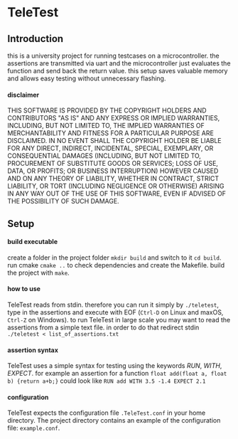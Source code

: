 # TeleTest

## Introduction
this is a university project for running testcases on a microcontroller. the assertions are transmitted via uart and the microcontroller just evaluates the function and send back the return value. this setup saves valuable memory and allows easy testing without unnecessary flashing.

#### disclaimer
THIS SOFTWARE IS PROVIDED BY THE COPYRIGHT HOLDERS AND CONTRIBUTORS "AS IS" AND
ANY EXPRESS OR IMPLIED WARRANTIES, INCLUDING, BUT NOT LIMITED TO, THE IMPLIED
WARRANTIES OF MERCHANTABILITY AND FITNESS FOR A PARTICULAR PURPOSE ARE
DISCLAIMED. IN NO EVENT SHALL THE COPYRIGHT HOLDER BE LIABLE FOR ANY
DIRECT, INDIRECT, INCIDENTAL, SPECIAL, EXEMPLARY, OR CONSEQUENTIAL DAMAGES
(INCLUDING, BUT NOT LIMITED TO, PROCUREMENT OF SUBSTITUTE GOODS OR SERVICES;
LOSS OF USE, DATA, OR PROFITS; OR BUSINESS INTERRUPTION) HOWEVER CAUSED AND
ON ANY THEORY OF LIABILITY, WHETHER IN CONTRACT, STRICT LIABILITY, OR TORT
(INCLUDING NEGLIGENCE OR OTHERWISE) ARISING IN ANY WAY OUT OF THE USE OF THIS
SOFTWARE, EVEN IF ADVISED OF THE POSSIBILITY OF SUCH DAMAGE.

## Setup

#### build executable
create a folder in the project folder `mkdir build` and switch to it `cd build`. run cmake `cmake ..` to check dependencies and create the Makefile. build the project with `make`.

#### how to use
TeleTest reads from stdin. therefore you can run it simply by `./teletest`, type in the assertions and execute with EOF (`Ctrl-D` on Linux and maxOS, `Ctrl-Z` on Windows). to run TeleTest in large scale you may want to read the assertions from a simple text file. in order to do that redirect stdin `./teletest < list_of_assertions.txt`

#### assertion syntax
TeleTest uses a simple syntax for testing using the keywords *RUN*, *WITH*, *EXPECT*. for example an assertion for a function `float add(float a, float b) {return a+b;}` could look like `RUN add WITH 3.5 -1.4 EXPECT 2.1`

#### configuration
TeleTest expects the configuration file `.TeleTest.conf` in your home directory. The project directory contains an example of the configuration file: `example.conf`.

